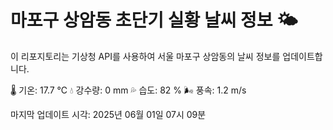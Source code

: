 
# 마포구 상암동 초단기 실황 날씨 정보 🌤️

이 리포지토리는 기상청 API를 사용하여 서울 마포구 상암동의 날씨 정보를 업데이트합니다. 

🌡️ 기온: 17.7 ℃
💧 강수량: 0 mm
💦 습도: 82 %
🌬️ 풍속: 1.2 m/s

마지막 업데이트 시각: 2025년 06월 01일 07시 09분    
